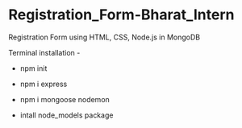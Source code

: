# Registration_Form-Bharat_Intern
Registration Form using HTML, CSS, Node.js in MongoDB 

Terminal installation - 
- npm init
- npm i express
- npm i mongoose nodemon

- intall node_models package
